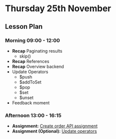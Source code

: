 # Thursday 25th November

## Lesson Plan

### Morning 09:00 - 12:00

+ **Recap** Paginating results
  + skip()
+ **Recap** References
+ **Recap** Overview backend 
+ Update Operators
  + $push
  + $addToSet
  + $pop
  + $set
  + $unset
+ Feedback moment


### Afternoon 13:00 - 16:15

+ **Assignment:** [Create order API assignment](https://github.com/GillesDCI/references-crud-assignment)
+ **Assignment (Optional):** [Update operators](https://github.com/GillesDCI/update-operators-assignment)

